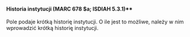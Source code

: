 #### Historia instytucji (MARC 678 $a; ISDIAH 5.3.1)**

Pole podaje krótką historię instytucji. O ile jest to możliwe, należy w nim wprowadzić krótką historię instytucji.
